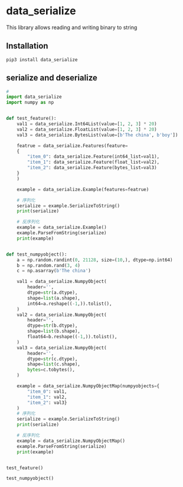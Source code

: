 # data_serialize

This library allows reading and writing binary to string 

## Installation

```pip3 install data_serialize```


## serialize and deserialize

```python
#
import data_serialize
import numpy as np


def test_feature():
    val1 = data_serialize.Int64List(value=[1, 2, 3] * 20)
    val2 = data_serialize.FloatList(value=[1, 2, 3] * 20)
    val3 = data_serialize.BytesList(value=[b'The china', b'boy'])

    featrue = data_serialize.Features(feature=
    {
        "item_0": data_serialize.Feature(int64_list=val1),
        "item_1": data_serialize.Feature(float_list=val2),
        "item_2": data_serialize.Feature(bytes_list=val3)
    }
    )

    example = data_serialize.Example(features=featrue)

    # 序列化
    serialize = example.SerializeToString()
    print(serialize)

    # 反序列化
    example = data_serialize.Example()
    example.ParseFromString(serialize)
    print(example)


def test_numpyobject():
    a = np.random.randint(0, 21128, size=(10,), dtype=np.int64)
    b = np.random.rand(3, 4)
    c = np.asarray(b'The china')

    val1 = data_serialize.NumpyObject(
        header='',
        dtype=str(a.dtype),
        shape=list(a.shape),
        int64=a.reshape((-1,)).tolist(),
    )
    val2 = data_serialize.NumpyObject(
        header='',
        dtype=str(b.dtype),
        shape=list(b.shape),
        float64=b.reshape((-1,)).tolist(),
    )
    val3 = data_serialize.NumpyObject(
        header='',
        dtype=str(c.dtype),
        shape=list(c.shape),
        bytes=c.tobytes(),
    )

    example = data_serialize.NumpyObjectMap(numpyobjects={
        "item_0": val1,
        "item_1": val2,
        "item_2": val3}
    )
    # 序列化
    serialize = example.SerializeToString()
    print(serialize)

    # 反序列化
    example = data_serialize.NumpyObjectMap()
    example.ParseFromString(serialize)
    print(example)


test_feature()

test_numpyobject()


```

